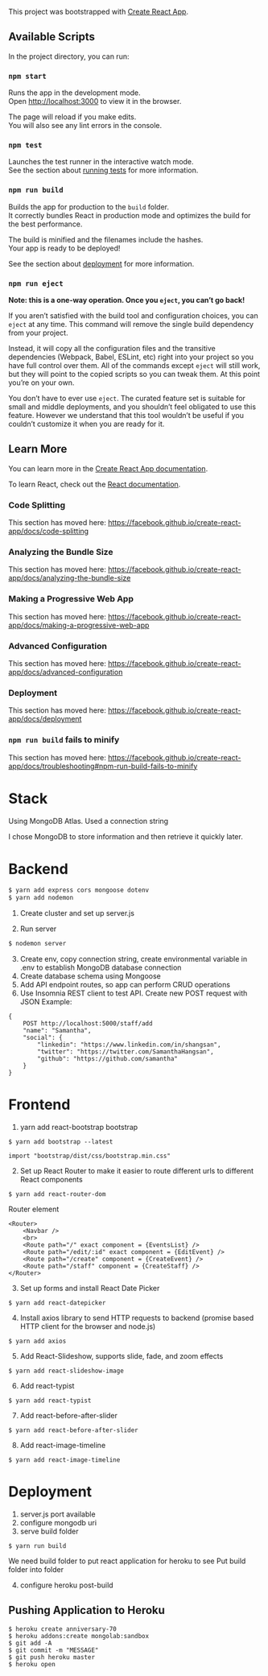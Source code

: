 This project was bootstrapped with [Create React App](https://github.com/facebook/create-react-app).

## Available Scripts

In the project directory, you can run:

### `npm start`

Runs the app in the development mode.<br>
Open [http://localhost:3000](http://localhost:3000) to view it in the browser.

The page will reload if you make edits.<br>
You will also see any lint errors in the console.

### `npm test`

Launches the test runner in the interactive watch mode.<br>
See the section about [running tests](https://facebook.github.io/create-react-app/docs/running-tests) for more information.

### `npm run build`

Builds the app for production to the `build` folder.<br>
It correctly bundles React in production mode and optimizes the build for the best performance.

The build is minified and the filenames include the hashes.<br>
Your app is ready to be deployed!

See the section about [deployment](https://facebook.github.io/create-react-app/docs/deployment) for more information.

### `npm run eject`

**Note: this is a one-way operation. Once you `eject`, you can’t go back!**

If you aren’t satisfied with the build tool and configuration choices, you can `eject` at any time. This command will remove the single build dependency from your project.

Instead, it will copy all the configuration files and the transitive dependencies (Webpack, Babel, ESLint, etc) right into your project so you have full control over them. All of the commands except `eject` will still work, but they will point to the copied scripts so you can tweak them. At this point you’re on your own.

You don’t have to ever use `eject`. The curated feature set is suitable for small and middle deployments, and you shouldn’t feel obligated to use this feature. However we understand that this tool wouldn’t be useful if you couldn’t customize it when you are ready for it.

## Learn More

You can learn more in the [Create React App documentation](https://facebook.github.io/create-react-app/docs/getting-started).

To learn React, check out the [React documentation](https://reactjs.org/).

### Code Splitting

This section has moved here: https://facebook.github.io/create-react-app/docs/code-splitting

### Analyzing the Bundle Size

This section has moved here: https://facebook.github.io/create-react-app/docs/analyzing-the-bundle-size

### Making a Progressive Web App

This section has moved here: https://facebook.github.io/create-react-app/docs/making-a-progressive-web-app

### Advanced Configuration

This section has moved here: https://facebook.github.io/create-react-app/docs/advanced-configuration

### Deployment

This section has moved here: https://facebook.github.io/create-react-app/docs/deployment

### `npm run build` fails to minify

This section has moved here: https://facebook.github.io/create-react-app/docs/troubleshooting#npm-run-build-fails-to-minify

# Stack

Using MongoDB Atlas. Used a connection string

I chose MongoDB to store information and then retrieve it quickly later.

# Backend

```bash
$ yarn add express cors mongoose dotenv
$ yarn add nodemon
```

1. Create cluster and set up server.js

2. Run server

```bash
$ nodemon server
```

3. Create env, copy connection string, create environmental variable in .env to establish MongoDB database connection
4. Create database schema using Mongoose
5. Add API endpoint routes, so app can perform CRUD operations
6. Use Insomnia REST client to test API. Create new POST request with JSON
   Example:

```
{
    POST http://localhost:5000/staff/add
	"name": "Samantha",
	"social": {
		"linkedin": "https://www.linkedin.com/in/shangsan",
		"twitter": "https://twitter.com/SamanthaHangsan",
		"github": "https://github.com/samantha"
	}
}
```

# Frontend

1. yarn add react-bootstrap bootstrap

```
$ yarn add bootstrap --latest

import "bootstrap/dist/css/bootstrap.min.css"
```

2. Set up React Router to make it easier to route different urls to different React components

```
$ yarn add react-router-dom
```

Router element

```
<Router>
    <Navbar />
    <br>
    <Route path="/" exact component = {EventsList} />
    <Route path="/edit/:id" exact component = {EditEvent} />
    <Route path="/create" component = {CreateEvent} />
    <Route path="/staff" component = {CreateStaff} />
</Router>
```

3. Set up forms and install React Date Picker

```
$ yarn add react-datepicker
```

4. Install axios library to send HTTP requests to backend (promise based HTTP client for the browser and node.js)

```
$ yarn add axios
```

5. Add React-Slideshow, supports slide, fade, and zoom effects

```
$ yarn add react-slideshow-image
```

6. Add react-typist

```
$ yarn add react-typist
```

7. Add react-before-after-slider

```
$ yarn add react-before-after-slider
```

8. Add react-image-timeline

```
$ yarn add react-image-timeline
```

# Deployment
1. server.js port available
2. configure mongodb uri
3. serve build folder
```
$ yarn run build
```

We need build folder to put react application for heroku to see
Put build folder into folder

4. configure heroku post-build

## Pushing Application to Heroku
```
$ heroku create anniversary-70
$ heroku addons:create mongolab:sandbox
$ git add -A
$ git commit -m "MESSAGE"
$ git push heroku master
$ heroku open
```
